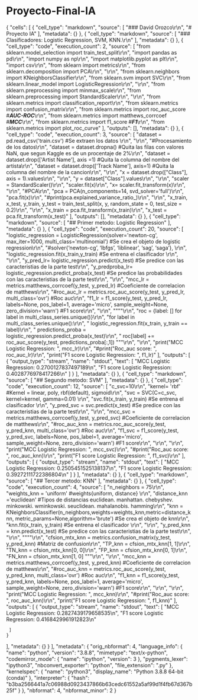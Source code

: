 # Proyecto-Final-IA
{
 "cells": [
  {
   "cell_type": "markdown",
   "source": [
    "### David Orozco\r\n",
    "# Proyecto IA"
   ],
   "metadata": {}
  },
  {
   "cell_type": "markdown",
   "source": [
    "### Clasificadores: Logistic Regression, SVM, KNN.\r\n"
   ],
   "metadata": {}
  },
  {
   "cell_type": "code",
   "execution_count": 2,
   "source": [
    "from sklearn.model_selection import train_test_split\r\n",
    "import pandas as pd\r\n",
    "import numpy as np\r\n",
    "import matplotlib.pyplot as plt\r\n",
    "import csv\r\n",
    "from sklearn import metrics\r\n",
    "from sklearn.decomposition import PCA\r\n",
    "\r\n",
    "from sklearn.neighbors import KNeighborsClassifier\r\n",
    "from sklearn.svm import SVC\r\n",
    "from sklearn.linear_model import LogisticRegression\r\n",
    "\r\n",
    "from sklearn.preprocessing import minmax_scale\r\n",
    "from sklearn.preprocessing import StandardScaler\r\n",
    "\r\n",
    "from sklearn.metrics import classification_report\r\n",
    "from sklearn.metrics import confusion_matrix\r\n",
    "from sklearn.metrics import roc_auc_score #***AUC-ROC***\r\n",
    "from sklearn.metrics import matthews_corrcoef #***MCC***\r\n",
    "from sklearn.metrics import f1_score #***F1***\r\n",
    "from sklearn.metrics import plot_roc_curve"
   ],
   "outputs": [],
   "metadata": {}
  },
  {
   "cell_type": "code",
   "execution_count": 3,
   "source": [
    "dataset = pd.read_csv('train.csv') #Se extraen los datos \r\n",
    "\r\n",
    "#Procesamiento de los datos\r\n",
    "dataset = dataset.dropna() #Quita las filas con valores NaN, que segun Kaggle es de un procentaje de 2%\r\n",
    "dataset = dataset.drop(['Artist Name'], axis =1) #Quita la columna del nombre del artista\r\n",
    "dataset = dataset.drop(['Track Name'], axis=1) #Quita la columna del nombre de la cancion\r\n",
    "\r\n",
    "x = dataset.drop([\"Class\"], axis = 1).values\r\n",
    "\r\n",
    "y = dataset[\"Class\"].values\r\n",
    "\r\n",
    "scaler = StandardScaler()\r\n",
    "scaler.fit(x)\r\n",
    "x= scaler.fit_transform(x)\r\n",
    "\r\n",
    "#PCA\r\n",
    "pca = PCA(n_components=14, svd_solver='full')\r\n",
    "pca.fit(x)\r\n",
    "#print(pca.explained_variance_ratio_)\r\n",
    "\r\n",
    "x_train, x_test, y_train, y_test = train_test_split(x, y, random_state = 0, test_size = 0.2)\r\n",
    "\r\n",
    "x_train = pca.fit_transform(x_train)\r\n",
    "x_test = pca.fit_transform(x_test)"
   ],
   "outputs": [],
   "metadata": {}
  },
  {
   "cell_type": "markdown",
   "source": [
    "## Primer metodo: Logistic Regression"
   ],
   "metadata": {}
  },
  {
   "cell_type": "code",
   "execution_count": 20,
   "source": [
    "logistic_regression = LogisticRegression(solver='newton-cg', max_iter=1000, multi_class='multinomial')  #Se crea el objeto de logistic regression\r\n",
    "#solver{‘newton-cg’, ‘lbfgs’, ‘liblinear’, ‘sag’, ‘saga’}, \r\n",
    "logistic_regression.fit(x_train,y_train) #Se entrena el clasificador \r\n",
    "\r\n",
    "y_pred_lr= logistic_regression.predict(x_test) #Se predice con las caracteristias de la parte test\r\n",
    "y_predproba_lr= logistic_regression.predict_proba(x_test) #Se predice las probabilidades con las caracteristias de la parte test\r\n",
    "\r\n",
    "mcc_lr = metrics.matthews_corrcoef(y_test, y_pred_lr) #Coeficiente de correlacion de matthews\r\n",
    "#roc_auc_lr = metrics.roc_auc_score(y_test, y_pred_lr, multi_class='ovr') #Roc auc\r\n",
    "f1_lr = f1_score(y_test, y_pred_lr, labels=None, pos_label=1, average='micro', sample_weight=None, zero_division='warn') #F1 score\r\n",
    "\r\n",
    "\"\"\"\r\n",
    "roc = {label: [] for label in multi_class_series.unique()}\r\n",
    "for label in multi_class_series.unique():\r\n",
    "    logistic_regression.fit(x_train, y_train == label)\r\n",
    "    predictions_proba = logistic_regression.predict_proba(x_test)\r\n",
    "    roc[label] += roc_auc_score(y_test, predictions_proba[:,1]) \"\"\"\r\n",
    "\r\n",
    "print(\"MCC Logistic Regression: \", mcc_lr)\r\n",
    "#print(\"Roc_auc score: \", roc_auc_lr)\r\n",
    "print(\"F1 score Logistic Regression: \", f1_lr)"
   ],
   "outputs": [
    {
     "output_type": "stream",
     "name": "stdout",
     "text": [
      "MCC Logistic Regression:  0.2700127837497189\n",
      "F1 score Logistic Regression:  0.4028776978417266\n"
     ]
    }
   ],
   "metadata": {}
  },
  {
   "cell_type": "markdown",
   "source": [
    "## Segundo metodo: SVM"
   ],
   "metadata": {}
  },
  {
   "cell_type": "code",
   "execution_count": 12,
   "source": [
    "c_svc=10\r\n",
    "kernel= 'rbf' #Kernel = linear, poly, rbf(default), sigmoid\r\n",
    "svc = SVC(C=c_svc, kernel=kernel, gamma=0.01) \r\n",
    "svc.fit(x_train, y_train) #Se entrena el clasificador \r\n",
    "y_pred_svc = svc.predict(x_test) #Se predice con las caracteristias de la parte test\r\n",
    "\r\n",
    "mcc_svc = metrics.matthews_corrcoef(y_test, y_pred_svc) #Coeficiente de correlacion de matthews\r\n",
    "#roc_auc_knn = metrics.roc_auc_score(y_test, y_pred_knn, multi_class='ovr') #Roc auc\r\n",
    "f1_svc = f1_score(y_test, y_pred_svc, labels=None, pos_label=1, average='micro', sample_weight=None, zero_division='warn') #F1 score\r\n",
    "\r\n",
    "\r\n",
    "print(\"MCC Logistic Regression: \", mcc_svc)\r\n",
    "#print(\"Roc_auc score: \", roc_auc_knn)\r\n",
    "print(\"F1 score Logistic Regression: \", f1_svc)\r\n"
   ],
   "outputs": [
    {
     "output_type": "stream",
     "name": "stdout",
     "text": [
      "MCC Logistic Regression:  0.2505451525138137\n",
      "F1 score Logistic Regression:  0.39272111722386804\n"
     ]
    }
   ],
   "metadata": {}
  },
  {
   "cell_type": "markdown",
   "source": [
    "## Tercer metodo: KNN"
   ],
   "metadata": {}
  },
  {
   "cell_type": "code",
   "execution_count": 4,
   "source": [
    "n_neighbors = 75\r\n",
    "weights_knn = 'uniform' #weights{uniform, distance} \r\n",
    "distance_knn ='euclidean' #Tipos de distancias euclidean. manhattan. chebyshev. minkowski. wminkowski. seuclidean. mahalanobis. hamming\r\n",
    "knn = KNeighborsClassifier(n_neighbors,weights=weights_knn,metric=distance_knn, metric_params=None,algorithm='brute') #Se crea el objeto de knn\r\n",
    "knn.fit(x_train, y_train) #Se entrena el clasificador \r\n",
    "\r\n",
    "y_pred_knn = knn.predict(x_test)  #Se predice con las caracteristias de la parte test\r\n",
    "\r\n",
    "\"\"\"\r\n",
    "cfsion_mtx_knn = metrics.confusion_matrix(y_test, y_pred_knn) #Matriz de confusion\r\n",
    "TP_knn = cfsion_mtx_knn[1, 1]\r\n",
    "TN_knn = cfsion_mtx_knn[0, 0]\r\n",
    "FP_knn = cfsion_mtx_knn[0, 1]\r\n",
    "FN_knn = cfsion_mtx_knn[1, 0] \"\"\"\r\n",
    "\r\n",
    "mcc_knn = metrics.matthews_corrcoef(y_test, y_pred_knn) #Coeficiente de correlacion de matthews\r\n",
    "#roc_auc_knn = metrics.roc_auc_score(y_test, y_pred_knn, multi_class='ovr') #Roc auc\r\n",
    "f1_knn = f1_score(y_test, y_pred_knn, labels=None, pos_label=1, average='micro', sample_weight=None, zero_division='warn') #F1 score\r\n",
    "\r\n",
    "\r\n",
    "print(\"MCC Logistic Regression: \", mcc_knn)\r\n",
    "#print(\"Roc_auc score: \", roc_auc_knn)\r\n",
    "print(\"F1 score Logistic Regression: \", f1_knn)"
   ],
   "outputs": [
    {
     "output_type": "stream",
     "name": "stdout",
     "text": [
      "MCC Logistic Regression:  0.2827439179658535\n",
      "F1 score Logistic Regression:  0.4168429961912823\n"
      
     ]
    }
   ],
   "metadata": {}
  }
 ],
 "metadata": {
  "orig_nbformat": 4,
  "language_info": {
   "name": "python",
   "version": "3.8.8",
   "mimetype": "text/x-python",
   "codemirror_mode": {
    "name": "ipython",
    "version": 3
   },
   "pygments_lexer": "ipython3",
   "nbconvert_exporter": "python",
   "file_extension": ".py"
  },
  "kernelspec": {
   "name": "python3",
   "display_name": "Python 3.8.8 64-bit (conda)"
  },
  "interpreter": {
   "hash": "b3ba2566441a7c06988d0923437866b63cedc61552a5af99d1f4fb67d367b25f"
  }
 },
 "nbformat": 4,
 "nbformat_minor": 2
}
